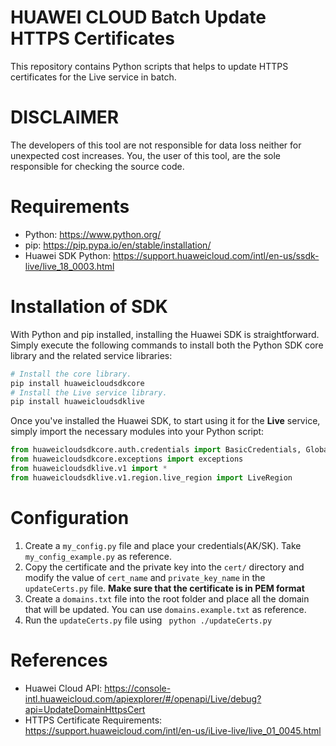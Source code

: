 
# HUAWEI CLOUD Batch Update HTTPS Certificates

This repository contains Python scripts that helps to update HTTPS certificates for the Live service in batch.

# DISCLAIMER

The developers of this tool are not responsible for data loss neither for unexpected cost increases. You, the user of this tool, are the sole responsible for checking the source code.

# Requirements
- Python: https://www.python.org/
- pip: https://pip.pypa.io/en/stable/installation/ 
- Huawei SDK Python: https://support.huaweicloud.com/intl/en-us/ssdk-live/live_18_0003.html 

# Installation of SDK

With Python and pip installed, installing the Huawei SDK is straightforward. Simply execute the following commands to install both the Python SDK core library and the related service libraries:

```python
# Install the core library.
pip install huaweicloudsdkcore
# Install the Live service library.
pip install huaweicloudsdklive
```
Once you've installed the Huawei SDK, to start using it for the **Live** service, simply import the necessary modules into your Python script:

```python
from huaweicloudsdkcore.auth.credentials import BasicCredentials, GlobalCredentials
from huaweicloudsdkcore.exceptions import exceptions
from huaweicloudsdklive.v1 import *
from huaweicloudsdklive.v1.region.live_region import LiveRegion
```

# Configuration

1. Create a `my_config.py` file and place your credentials(AK/SK). Take `my_config_example.py` as reference.
2. Copy the certificate and the private key into the `cert/` directory and modify the value of `cert_name` and `private_key_name` in the `updateCerts.py` file. **Make sure that the certificate is in PEM format**
3. Create a `domains.txt` file into the root folder and place all the domain that will be updated. You can use `domains.example.txt` as reference.
4. Run the `updateCerts.py` file using ` python ./updateCerts.py`

# References 
- Huawei Cloud API: https://console-intl.huaweicloud.com/apiexplorer/#/openapi/Live/debug?api=UpdateDomainHttpsCert
- HTTPS Certificate Requirements: https://support.huaweicloud.com/intl/en-us/iLive-live/live_01_0045.html
